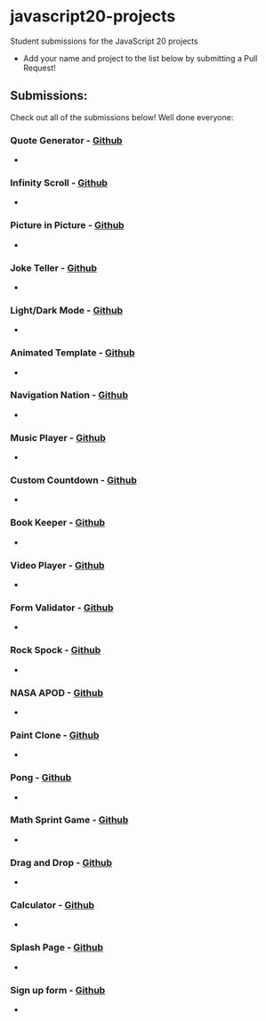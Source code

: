 # javascript20-projects
Student submissions for the JavaScript 20 projects

- Add your name and project to the list below by submitting a Pull Request!


## Submissions:
Check out all of the submissions below! Well done everyone:

### Quote Generator - [Github](https://github.com/JacintoDesign/quote-generator)  

*


### Infinity Scroll - [Github](https://github.com/JacintoDesign/infinite-scroll)   

*


### Picture in Picture - [Github](https://github.com/JacintoDesign/picture-in-picture)  

*


### Joke Teller - [Github](https://github.com/JacintoDesign/joke-teller/)  

*


### Light/Dark Mode - [Github](https://github.com/JacintoDesign/light-dark-mode)   

*


### Animated Template - [Github](https://github.com/JacintoDesign/animated-template)   

*


### Navigation Nation - [Github](https://github.com/JacintoDesign/animated-navigation)   

*


### Music Player - [Github](https://github.com/JacintoDesign/music-player)  

*


### Custom Countdown - [Github](https://github.com/JacintoDesign/custom-countdown)   

*


### Book Keeper - [Github](https://github.com/JacintoDesign/bookmark-app)   

*


### Video Player - [Github](https://github.com/JacintoDesign/video-player)  

*


### Form Validator - [Github](https://github.com/JacintoDesign/form-validation)   

*


### Rock Spock - [Github](https://github.com/JacintoDesign/spock-rock-game)   

*


### NASA APOD - [Github](https://github.com/JacintoDesign/nasa-api-pictures)  

*


### Paint Clone - [Github](https://github.com/JacintoDesign/paint-clone)  

*


### Pong - [Github](https://github.com/JacintoDesign/pong-clone)   

*


### Math Sprint Game - [Github](https://github.com/JacintoDesign/math-sprint-game)  

*


### Drag and Drop - [Github](https://github.com/JacintoDesign/drag-and-drop)  

*


### Calculator - [Github](https://github.com/JacintoDesign/calculator)   

*


### Splash Page - [Github](https://github.com/JacintoDesign/splash-page)  

*

### Sign up form - [Github](https://github.com/chisombiri/Form_Validator)

*

